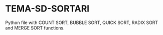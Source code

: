 # TEMA-SD-SORTARI
Python file with COUNT SORT, BUBBLE SORT, QUICK SORT, RADIX SORT and MERGE SORT functions.
